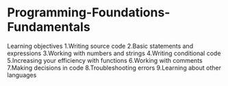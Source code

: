 # Programming-Foundations-Fundamentals
Learning objectives
1.Writing source code
2.Basic statements and expressions
3.Working with numbers and strings
4.Writing conditional code
5.Increasing your efficiency with functions
6.Working with comments
7.Making decisions in code
8.Troubleshooting errors
9.Learning about other languages
